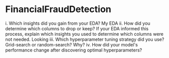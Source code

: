# FinancialFraudDetection
i. Which insights did you gain from your EDA? 
My EDA 
ii. How did you determine which columns to drop or keep? If your EDA informed this process, explain which insights you used to determine which columns were not needed. Looking 
iii. Which hyperparameter tuning strategy did you use? Grid-search or random-search? Why? 
iv. How did your model's performance change after discovering optimal hyperparameters? 

